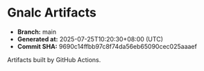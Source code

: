 # Gnalc Artifacts

- **Branch:** main
- **Generated at:** 2025-07-25T10:20:30+08:00 (UTC)
- **Commit SHA:** 9690c14ffbb97c8f74da56eb65090cec025aaaef

Artifacts built by GitHub Actions.  
